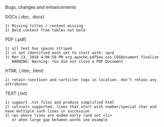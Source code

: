 Bugs, changes and enhancements


DOCs (.doc, .docx)

	1) Missing titles / content missing
	2) Bold content from tables not bold

PDF (.pdf)

	1) all text has spaces striped
	2) ul not identified each set to start with: <p>§
	3) Mar 13, 2018 4:06:58 PM org.apache.pdfbox.cos.COSDocument finalize
	   WARNING: Warning: You did not close a PDF Document


HTML (.htm, .html)

    1) retain <section> and <article> tags in location. don't retain any attributes

 
TEXT (.txt)

	1) support .txt files and produce simplified html
	2) <ul><ol> supported, lines that start with number/special char and have multiple such lines in succession
	3) <p> where lines are ended early (and not <li>
	   or when large gap between words see example
   
   